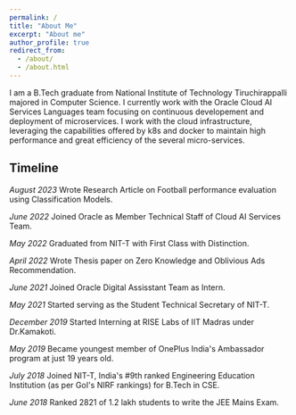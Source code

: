 ```yaml
---
permalink: /
title: "About Me"
excerpt: "About me"
author_profile: true
redirect_from: 
  - /about/
  - /about.html
---
```


I am a B.Tech graduate from National Institute of Technology Tiruchirappalli majored in Computer Science. I currently work with the Oracle Cloud AI Services Languages team focusing on continuous developement and deployment of microservices. I work with the cloud infrastructure, leveraging the capabilities offered by k8s and docker to maintain high performance and great efficiency of the several micro-services. 

Timeline
------
*August 2023* Wrote Research Article on Football performance evaluation using Classification Models.

*June 2022* Joined Oracle as Member Technical Staff of Cloud AI Services Team.

*May 2022* Graduated from NIT-T with First Class with Distinction.

*April 2022* Wrote Thesis paper on Zero Knowledge and Oblivious Ads Recommendation.

*June 2021* Joined Oracle Digital Assisstant Team as Intern.

*May 2021* Started serving as the Student Technical Secretary of NIT-T.

*December 2019* Started Interning at RISE Labs of IIT Madras under Dr.Kamakoti.

*May 2019* Became youngest member of OnePlus India's Ambassador program at just 19 years old.

*July 2018* Joined NIT-T, India's #9th ranked Engineering Education Institution (as per GoI's NIRF rankings) for B.Tech in CSE.

*June 2018* Ranked 2821 of 1.2 lakh students to write the JEE Mains Exam.
